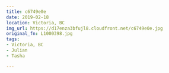 ```yaml
---
title: c6749e0e
date: 2019-02-18
location: Victoria, BC
img_url: https://d17enza3bfujl8.cloudfront.net/c6749e0e.jpg
original_fn: L1000398.jpg
tags:
- Victoria, BC
- Julian
- Tasha

---
```

